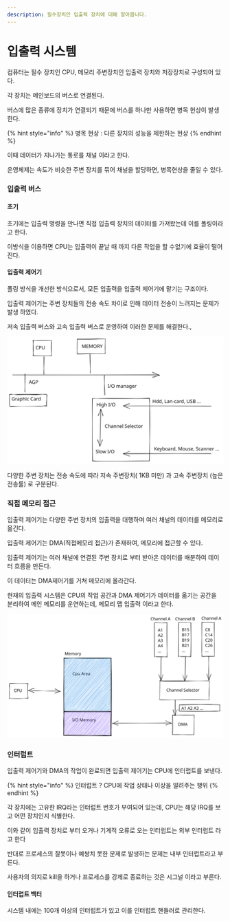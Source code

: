 ```yaml
---
description: 필수장치인 입출력 장치에 대해 알아봅니다.
---
```


# 입출력 시스템

컴퓨터는 필수 장치인 CPU, 메모리 주변장치인 입출력 장치와 저장장치로 구성되어 있다.

각 장치는 메인보드의 버스로 연결된다.

버스에 많은 종류에 장치가 연결되기 때문에 버스를 하나만 사용하면 병목 현상이 발생한다.

{% hint style="info" %}
병목 현상 : 다른 장치의 성능을 제한하는 현상
{% endhint %}

이때 데이터가 지나가는 통로를 채널 이라고 한다.

운영체제는 속도가 비슷한 주변 장치를 묶어 채널을 할당하면, 병목현상을 줄일 수 있다.



### 입출력 버스

#### 초기

초기에는 입출력 명령을 만나면 직접 입출력 장치의 데이터를 가져왔는데 이를 폴링이라고 한다.

이방식을 이용하면 CPU는 입출력이 끝날 때 까지 다른 작업을 할 수없기에 효율이 떨어진다.



#### 입출력 제어기

폴링 방식을 개선한 방식으로서, 모든 입출력을 입출력 제어기에 맡기는 구조이다.



입출력 제어기는 주변 장치들의 전송 속도 차이로 인해 데이터 전송이 느려지는 문제가 발생 하였다.

저속 입출력 버스와 고속 입출력 버스로 운영하여 이러한 문제를 해결한다.,

<img src="../../.gitbook/assets/file.drawing (1) (1).svg" alt="" class="gitbook-drawing">

다양한 주변 장치는 전송 속도에 따라 저속 주변장치( 1KB 미만) 과 고속 주변장치 (높은 전송률) 로 구분된다.



### 직접 메모리 접근

입출력 제어기는 다양한 주변 장치의 입출력을 대행하며 여러 채널의 데이터를 메모리로 옮긴다.

입출력 제어기는 DMA(직접메모리 접근)가 존재하여, 메모리에 접근할 수 있다.

입출력 제어기는 여러 채널에 연결된 주변 장치로 부터 받아온 데이터를 배분하여 데이터 흐름을 만든다.

이 데이터는 DMA제어기를 거쳐 메모리에 올라간다.

현재의 입출력 시스템은 CPU의 작업 공간과 DMA 제어기가 데이터를 옮기는 공간을 분리하여 메인 메모리를 운연하는데, 메모리 맵 입출력 이라고 한다.

<img src="../../.gitbook/assets/file.drawing.svg" alt="" class="gitbook-drawing">

### 인터럽트

입출력 제어기와 DMA의 작업이 완료되면 입출력 제어기는 CPU에 인터럽트를 보낸다.

{% hint style="info" %}
인터럽트 ? CPU에 작업 상태나 이상을 알려주는 행위
{% endhint %}

각 장치에는 고유한 IRQ라는 인터럽트 번호가 부여되어 있는데, CPU는 해당 IRQ를 보고 어떤 장치인지 식별한다.

이와 같이 입출력 장치로 부터 오거나 기계적 오류로 오는 인터럽트는 외부 인터럽트 라고 한다

반대로 프로세스의 잘못이나 예쌍치 못한 문제로 발생하는 문제는 내부 인터럽트라고 부른다.

사용자의 의지로 kill을 하거나 프로세스를 강제로 종료하는 것은 시그널 이라고 부른다.

#### 인터럽트 백터

시스템 내에는 100개 이상의 인터럽트가 있고 이를 인터럽트 핸들러로 관리한다.

